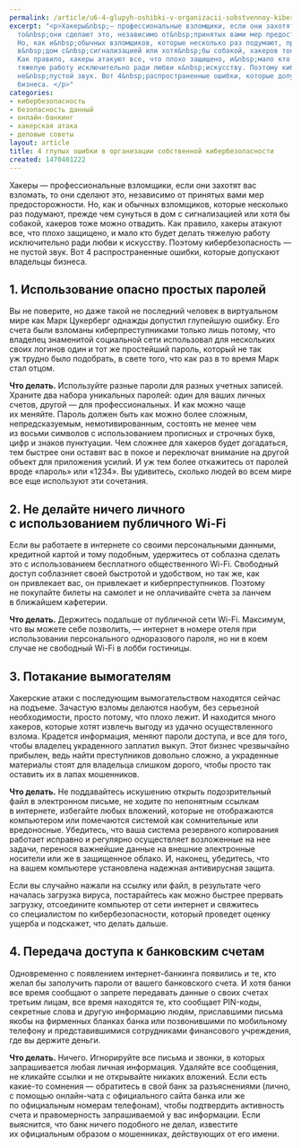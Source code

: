 ```yaml
---
permalink: /article/u6-4-glupyh-oshibki-v-organizacii-sobstvennoy-kiberbezopasnosti
excerpt: "<p>Хакеры&nbsp;— профессиональные взломщики, если они захотят вас взломать,
  то&nbsp;они сделают это, независимо от&nbsp;принятых вами мер предосторожности.
  Но, как и&nbsp;обычных взломщиков, которые несколько раз подумают, прежде чем сунуться
  в&nbsp;дом с&nbsp;сигнализацией или хотя&nbsp;бы собакой, хакеров тоже можно отвадить.
  Как правило, хакеры атакуют все, что плохо защищено, и&nbsp;мало кто будет делать
  тяжелую работу исключительно ради любви к&nbsp;искусству. Поэтому кибербезопасность&nbsp;—
  не&nbsp;пустой звук. Вот 4&nbsp;распространенные ошибки, которые допускают владельцы
  бизнеса. </p>"
categories:
- кибербезопасность
- безопасность данный
- онлайн-банкинг
- хакерская атака
- деловые советы
layout: article
title: 4 глупых ошибки в организации собственной кибербезопасности
created: 1470401222
---
```

<p>Хакеры&nbsp;— профессиональные взломщики, если они захотят вас взломать, то&nbsp;они сделают это, независимо от&nbsp;принятых вами мер предосторожности. Но, как и&nbsp;обычных взломщиков, которые несколько раз подумают, прежде чем сунуться в&nbsp;дом с&nbsp;сигнализацией или хотя&nbsp;бы собакой, хакеров тоже можно отвадить. Как правило, хакеры атакуют все, что плохо защищено, и&nbsp;мало кто будет делать тяжелую работу исключительно ради любви к&nbsp;искусству. Поэтому кибербезопасность&nbsp;— не&nbsp;пустой звук. Вот 4&nbsp;распространенные ошибки, которые допускают владельцы бизнеса. </p>
<h2>1. Использование опасно простых паролей</h2>
<p>Вы&nbsp;не&nbsp;поверите, но&nbsp;даже такой не&nbsp;последний человек в&nbsp;виртуальном мире как Марк Цукерберг однажды допустил глупейшую ошибку. Его счета были взломаны киберпреступниками только лишь потому, что владелец знаменитой социальной сети использовал для нескольких своих логинов один и&nbsp;тот&nbsp;же простейший пароль, который не&nbsp;так уж&nbsp;трудно было подобрать, в&nbsp;свете того, что как раз в&nbsp;то&nbsp;время Марк стал отцом.</p>
<p><strong>Что делать.</strong> Используйте разные пароли для разных учетных записей. Храните два набора уникальных паролей: один для ваших личных счетов, другой&nbsp;— для профессиональных. И&nbsp;как можно чаще их&nbsp;меняйте. Пароль должен быть как можно более сложным, непредсказуемым, немотивированным, состоять не&nbsp;менее чем из&nbsp;восьми символов с&nbsp;использованием прописных и&nbsp;строчных букв, цифр и&nbsp;знаков пунктуации. Чем сложнее для хакеров будет догадаться, тем быстрее они оставят вас в&nbsp;покое и&nbsp;переключат внимание на&nbsp;другой объект для приложения усилий. И&nbsp;уж&nbsp;тем более откажитесь от&nbsp;паролей вроде «пароль» или «1234». Вы&nbsp;удивитесь, сколько людей во&nbsp;всем мире все еще используют эти сочетания.</p>
<h2>2. Не&nbsp;делайте ничего личного с&nbsp;использованием публичного Wi-Fi</h2>
<p>Если вы&nbsp;работаете в&nbsp;интернете со&nbsp;своими персональными данными, кредитной картой и&nbsp;тому подобным, удержитесь от&nbsp;соблазна сделать это с&nbsp;использованием бесплатного общественного Wi-Fi. Свободный доступ соблазняет своей быстротой и&nbsp;удобством, но&nbsp;так&nbsp;же, как он&nbsp;привлекает вас, он&nbsp;привлекает и&nbsp;киберпреступников. Поэтому не&nbsp;покупайте билеты на&nbsp;самолет и&nbsp;не&nbsp;оплачивайте счета за&nbsp;ланчем в&nbsp;ближайшем кафетерии. </p>
<p><strong>Что делать.</strong> Держитесь подальше от&nbsp;публичной сети Wi-Fi. Максимум, что вы&nbsp;можете себе позволить,&nbsp;— интернет в&nbsp;номере отеля при использовании персонального одноразового пароля, но&nbsp;ни&nbsp;в&nbsp;коем случае не&nbsp;свободный Wi-Fi в&nbsp;лобби гостиницы. </p>
<h2>3. Потакание вымогателям</h2>
<p>Хакерские атаки с&nbsp;последующим вымогательством находятся сейчас на&nbsp;подъеме. Зачастую взломы делаются наобум, без серьезной необходимости, просто потому, что плохо лежит. И&nbsp;находится много хакеров, которые хотят извлечь выгоду из&nbsp;удачно осуществленного взлома. Крадется информация, меняют пароли доступа, и&nbsp;все для того, чтобы владелец украденного заплатил выкуп. Этот бизнес чрезвычайно прибылен, ведь найти преступников довольно сложно, а&nbsp;украденные материалы стоят для владельца слишком дорого, чтобы просто так оставить их&nbsp;в&nbsp;лапах мошенников. </p>
<p><strong>Что делать.</strong> Не&nbsp;поддавайтесь искушению открыть подозрительный файл в&nbsp;электронном письме, не&nbsp;ходите по&nbsp;непонятным ссылкам в&nbsp;интернете, избегайте любых вложений, которые не&nbsp;отображаются компьютером или помечаются системой как сомнительные или вредоносные. Убедитесь, что ваша система резервного копирования работает исправно и&nbsp;регулярно осуществляет возложенные на&nbsp;нее задачи, перенося важнейшие данные на&nbsp;внешние электронные носители или&nbsp;же в&nbsp;защищенное облако. И, наконец, убедитесь, что на&nbsp;вашем компьютере установлена надежная антивирусная защита.</p>
<p>Если вы&nbsp;случайно нажали на&nbsp;ссылку или файл, в&nbsp;результате чего началась загрузка вируса, постарайтесь как можно быстрее прервать загрузку, отсоедините компьютер от&nbsp;сети интернет и&nbsp;свяжитесь со&nbsp;специалистом по&nbsp;кибербезопасности, который проведет оценку ущерба и&nbsp;подскажет, что делать дальше.</p>
<h2>4. Передача доступа к&nbsp;банковским счетам</h2>
<p>Одновременно с&nbsp;появлением интернет-банкинга появились и&nbsp;те, кто желал&nbsp;бы заполучить пароли от&nbsp;вашего банковского счета. И&nbsp;хотя банки все время сообщают о&nbsp;запрете передавать данные о&nbsp;своих счетах третьим лицам, все время находятся&nbsp;те, кто сообщает PIN-коды, секретные слова и&nbsp;другую информацию людям, приславшими письма якобы на&nbsp;фирменных бланках банка или позвонившими по&nbsp;мобильному телефону и&nbsp;представившимися сотрудниками финансового учреждения, где вы&nbsp;держите деньги. </p>
<p><strong>Что делать.</strong> Ничего. Игнорируйте все письма и&nbsp;звонки, в&nbsp;которых запрашивается любая личная информация. Удаляйте все сообщения, не&nbsp;кликайте ссылки и&nbsp;не&nbsp;открывайте никаких вложений. Если есть какие-то сомнения&nbsp;— обратитесь в&nbsp;свой банк за&nbsp;разъяснениями (лично, с&nbsp;помощью онлайн-чата с&nbsp;официального сайта банка или&nbsp;же по&nbsp;официальным номерам телефонам), чтобы подтвердить активность счета и&nbsp;правомерность запрашиваемой у&nbsp;вас информации. Если выяснится, что банк ничего подобного не&nbsp;делал, известите их&nbsp;официальным образом о&nbsp;мошенниках, действующих от&nbsp;его имени.</p>
